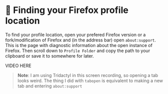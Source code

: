 # 🦊 Finding your Firefox profile location
To find your profile location, open your prefered Firefox version or a fork/modification of Firefox and (in the address bar) open `about:support`. This is the page with diagnostic information about the open instance of Firefox. Then scroll down to `Profile Folder` and copy the path to your clipboard or save it to somewhere for later.

VIDEO HERE
> **Note**: I am using Tridactyl in this screen recording, so opening a tab looks weird. The thing I did with `tabopen` is equivalent to making a new tab and entering `about:support`